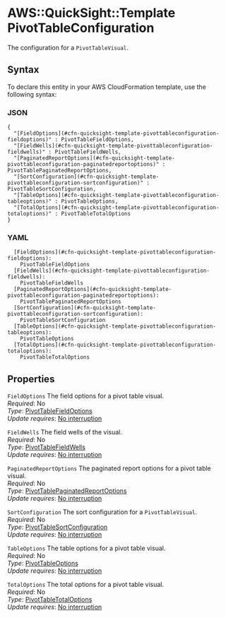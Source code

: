 # AWS::QuickSight::Template PivotTableConfiguration<a name="aws-properties-quicksight-template-pivottableconfiguration"></a>

The configuration for a `PivotTableVisual`\.

## Syntax<a name="aws-properties-quicksight-template-pivottableconfiguration-syntax"></a>

To declare this entity in your AWS CloudFormation template, use the following syntax:

### JSON<a name="aws-properties-quicksight-template-pivottableconfiguration-syntax.json"></a>

```
{
  "[FieldOptions](#cfn-quicksight-template-pivottableconfiguration-fieldoptions)" : PivotTableFieldOptions,
  "[FieldWells](#cfn-quicksight-template-pivottableconfiguration-fieldwells)" : PivotTableFieldWells,
  "[PaginatedReportOptions](#cfn-quicksight-template-pivottableconfiguration-paginatedreportoptions)" : PivotTablePaginatedReportOptions,
  "[SortConfiguration](#cfn-quicksight-template-pivottableconfiguration-sortconfiguration)" : PivotTableSortConfiguration,
  "[TableOptions](#cfn-quicksight-template-pivottableconfiguration-tableoptions)" : PivotTableOptions,
  "[TotalOptions](#cfn-quicksight-template-pivottableconfiguration-totaloptions)" : PivotTableTotalOptions
}
```

### YAML<a name="aws-properties-quicksight-template-pivottableconfiguration-syntax.yaml"></a>

```
  [FieldOptions](#cfn-quicksight-template-pivottableconfiguration-fieldoptions):
    PivotTableFieldOptions
  [FieldWells](#cfn-quicksight-template-pivottableconfiguration-fieldwells):
    PivotTableFieldWells
  [PaginatedReportOptions](#cfn-quicksight-template-pivottableconfiguration-paginatedreportoptions):
    PivotTablePaginatedReportOptions
  [SortConfiguration](#cfn-quicksight-template-pivottableconfiguration-sortconfiguration):
    PivotTableSortConfiguration
  [TableOptions](#cfn-quicksight-template-pivottableconfiguration-tableoptions):
    PivotTableOptions
  [TotalOptions](#cfn-quicksight-template-pivottableconfiguration-totaloptions):
    PivotTableTotalOptions
```

## Properties<a name="aws-properties-quicksight-template-pivottableconfiguration-properties"></a>

`FieldOptions` <a name="cfn-quicksight-template-pivottableconfiguration-fieldoptions"></a>
The field options for a pivot table visual\.  
_Required_: No  
_Type_: [PivotTableFieldOptions](aws-properties-quicksight-template-pivottablefieldoptions.md)  
_Update requires_: [No interruption](https://docs.aws.amazon.com/AWSCloudFormation/latest/UserGuide/using-cfn-updating-stacks-update-behaviors.html#update-no-interrupt)

`FieldWells` <a name="cfn-quicksight-template-pivottableconfiguration-fieldwells"></a>
The field wells of the visual\.  
_Required_: No  
_Type_: [PivotTableFieldWells](aws-properties-quicksight-template-pivottablefieldwells.md)  
_Update requires_: [No interruption](https://docs.aws.amazon.com/AWSCloudFormation/latest/UserGuide/using-cfn-updating-stacks-update-behaviors.html#update-no-interrupt)

`PaginatedReportOptions` <a name="cfn-quicksight-template-pivottableconfiguration-paginatedreportoptions"></a>
The paginated report options for a pivot table visual\.  
_Required_: No  
_Type_: [PivotTablePaginatedReportOptions](aws-properties-quicksight-template-pivottablepaginatedreportoptions.md)  
_Update requires_: [No interruption](https://docs.aws.amazon.com/AWSCloudFormation/latest/UserGuide/using-cfn-updating-stacks-update-behaviors.html#update-no-interrupt)

`SortConfiguration` <a name="cfn-quicksight-template-pivottableconfiguration-sortconfiguration"></a>
The sort configuration for a `PivotTableVisual`\.  
_Required_: No  
_Type_: [PivotTableSortConfiguration](aws-properties-quicksight-template-pivottablesortconfiguration.md)  
_Update requires_: [No interruption](https://docs.aws.amazon.com/AWSCloudFormation/latest/UserGuide/using-cfn-updating-stacks-update-behaviors.html#update-no-interrupt)

`TableOptions` <a name="cfn-quicksight-template-pivottableconfiguration-tableoptions"></a>
The table options for a pivot table visual\.  
_Required_: No  
_Type_: [PivotTableOptions](aws-properties-quicksight-template-pivottableoptions.md)  
_Update requires_: [No interruption](https://docs.aws.amazon.com/AWSCloudFormation/latest/UserGuide/using-cfn-updating-stacks-update-behaviors.html#update-no-interrupt)

`TotalOptions` <a name="cfn-quicksight-template-pivottableconfiguration-totaloptions"></a>
The total options for a pivot table visual\.  
_Required_: No  
_Type_: [PivotTableTotalOptions](aws-properties-quicksight-template-pivottabletotaloptions.md)  
_Update requires_: [No interruption](https://docs.aws.amazon.com/AWSCloudFormation/latest/UserGuide/using-cfn-updating-stacks-update-behaviors.html#update-no-interrupt)
